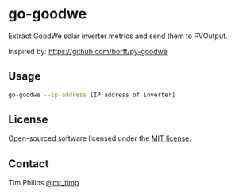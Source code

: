 # go-goodwe

Extract GoodWe solar inverter metrics and send them to PVOutput.

Inspired by: https://github.com/borft/py-goodwe

## Usage

```bash
go-goodwe --ip-address [IP address of inverter]
```

## License

Open-sourced software licensed under the [MIT license](https://opensource.org/licenses/MIT).

## Contact

Tim Philips [@mr_timp](https://twitter.com/mr_timp)
